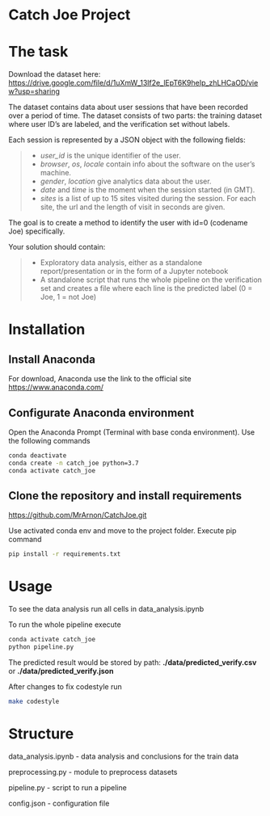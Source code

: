 # Catch Joe Project 

# The task
Download the dataset here: https://drive.google.com/file/d/1uXmW_13lf2e_lEpT6K9heIp_zhLHCaOD/view?usp=sharing
 
The dataset contains data about user sessions that have been recorded over a period of time. The dataset consists of two parts: the training dataset where user ID’s are labeled, and the verification set without labels.

Each session is represented by a JSON object with the following fields:
> - *user_id* is the unique identifier of the user.
> - *browser*, *os*, *locale* contain info about the software on the user’s machine.
> - *gender*, *location* give analytics data about the user.
> - *date* and *time* is the moment when the session started (in GMT).
> - *sites* is a list of up to 15 sites visited during the session. For each site, the url and the length of visit in seconds are given.

The goal is to create a method to identify the user with id=0 (codename Joe) specifically.

Your solution should contain:
> - Exploratory data analysis, either as a standalone report/presentation or in the form of a Jupyter notebook
> - A standalone script that runs the whole pipeline on the verification set and creates a file where each line is the predicted label (0 = Joe, 1 = not Joe)

# Installation

## Install Anaconda
For download, Anaconda use the link to the official site https://www.anaconda.com/

## Configurate Anaconda environment
Open the Anaconda Prompt (Terminal with base conda environment). Use the following commands
```bash 
conda deactivate
conda create -n catch_joe python=3.7
conda activate catch_joe
```
## Clone the repository and install requirements
https://github.com/MrArnon/CatchJoe.git

Use activated conda env and move to the project folder.
Execute pip command
```bash 
pip install -r requirements.txt
```

# Usage

To see the data analysis run all cells in data_analysis.ipynb

To run the whole pipeline execute
```bash
conda activate catch_joe
python pipeline.py
```
The predicted result would be stored by path: **./data/predicted_verify.csv** or **./data/predicted_verify.json** 

After changes to fix codestyle run
```bash
make codestyle
```

# Structure
data_analysis.ipynb - data analysis and conclusions for the train data

preprocessing.py - module to preprocess datasets

pipeline.py - script to run a pipeline

config.json - configuration file
